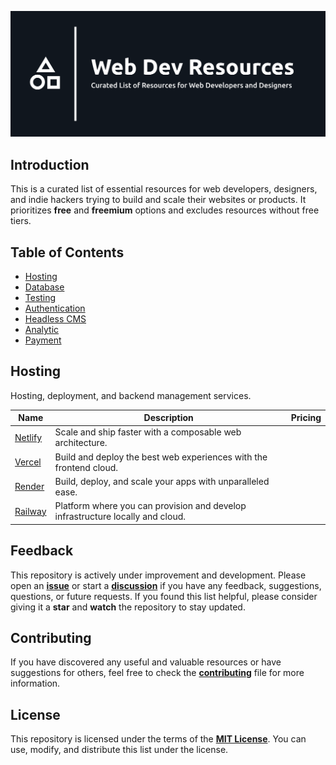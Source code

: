 ![Web Dev Resources](./banner.png)

## Introduction

This is a curated list of essential resources for web developers, designers, and indie hackers
trying to build and scale their websites or products. It prioritizes **free** and **freemium**
options and excludes resources without free tiers.

## Table of Contents

-  [Hosting](#-hosting)
-  [Database](#-database)
-  [Testing](#-testing)
-  [Authentication](#-authentication)
-  [Headless CMS](#-headless-cms)
-  [Analytic](#-analytic)
-  [Payment](#-payment)

## Hosting

Hosting, deployment, and backend management services.

| Name                           | Description                                                                    | Pricing |
| ------------------------------ | ------------------------------------------------------------------------------ | ------- |
| [Netlify](https://netlify.com) | Scale and ship faster with a composable web architecture.                      |         |
| [Vercel](https://vercel.com)   | Build and deploy the best web experiences with the frontend cloud.             |         |
| [Render](https://render.com)   | Build, deploy, and scale your apps with unparalleled ease.                     |         |
| [Railway](https://railway.app) | Platform where you can provision and develop infrastructure locally and cloud. |         |

## Feedback

This repository is actively under improvement and development.
Please open an [**issue**](https://github.com/syahrizaldev/webdev-resources/issues)
or start a [**discussion**](https://github.com/syahrizaldev/webdev-resources/discussions)
if you have any feedback, suggestions, questions, or future requests. If you found this list helpful,
please consider giving it a **star** and **watch** the repository to stay updated.

## Contributing

If you have discovered any useful and valuable resources or have suggestions for others,
feel free to check the [**contributing**](./contributing.md) file for more information.

## License

This repository is licensed under the terms of the [**MIT License**](./license).
You can use, modify, and distribute this list under the license.
